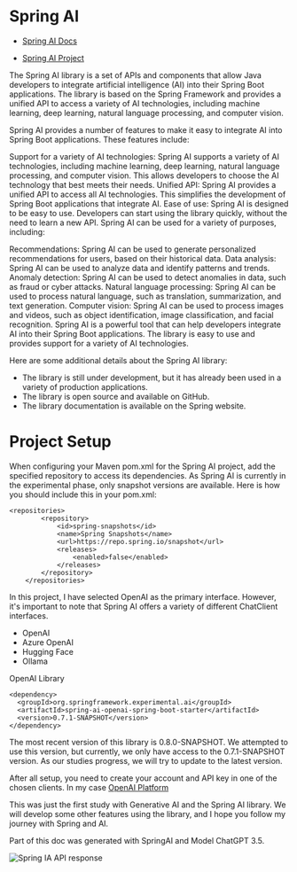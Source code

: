 # Spring AI


* [Spring AI Docs](https://docs.spring.io/spring-ai/reference/)

* [Spring AI Project](https://github.com/spring-projects/spring-ai)



The Spring AI library is a set of APIs and components that allow Java developers to integrate artificial intelligence (AI) into their Spring Boot applications. The library is based on the Spring Framework and provides a unified API to access a variety of AI technologies, including machine learning, deep learning, natural language processing, and computer vision.

Spring AI provides a number of features to make it easy to integrate AI into Spring Boot applications. These features include:

Support for a variety of AI technologies: Spring AI supports a variety of AI technologies, including machine learning, deep learning, natural language processing, and computer vision. This allows developers to choose the AI technology that best meets their needs.
Unified API: Spring AI provides a unified API to access all AI technologies. This simplifies the development of Spring Boot applications that integrate AI.
Ease of use: Spring AI is designed to be easy to use. Developers can start using the library quickly, without the need to learn a new API.
Spring AI can be used for a variety of purposes, including:

Recommendations: Spring AI can be used to generate personalized recommendations for users, based on their historical data.
Data analysis: Spring AI can be used to analyze data and identify patterns and trends.
Anomaly detection: Spring AI can be used to detect anomalies in data, such as fraud or cyber attacks.
Natural language processing: Spring AI can be used to process natural language, such as translation, summarization, and text generation.
Computer vision: Spring AI can be used to process images and videos, such as object identification, image classification, and facial recognition.
Spring AI is a powerful tool that can help developers integrate AI into their Spring Boot applications. The library is easy to use and provides support for a variety of AI technologies.

Here are some additional details about the Spring AI library:

* The library is still under development, but it has already been used in a variety of production applications.
* The library is open source and available on GitHub.
* The library documentation is available on the Spring website.

# Project Setup

When configuring your Maven pom.xml for the Spring AI project, add the specified repository to access its dependencies. As Spring AI is currently in the experimental phase, only snapshot versions are available. Here is how you should include this in your pom.xml:

```
<repositories>
        <repository>
            <id>spring-snapshots</id>
            <name>Spring Snapshots</name>
            <url>https://repo.spring.io/snapshot</url>
            <releases>
                <enabled>false</enabled>
            </releases>
        </repository>
    </repositories>
```

In this project, I have selected OpenAI as the primary interface. However, it's important to note that Spring AI offers a variety of different ChatClient interfaces.

* OpenAI
* Azure OpenAI
* Hugging Face
* Ollama

OpenAI Library
```
<dependency>
  <groupId>org.springframework.experimental.ai</groupId>
  <artifactId>spring-ai-openai-spring-boot-starter</artifactId>
  <version>0.7.1-SNAPSHOT</version>
</dependency>
```

The most recent version of this library is 0.8.0-SNAPSHOT. We attempted to use this version, but currently, we only have access to the 0.7.1-SNAPSHOT version. As our studies progress, we will try to update to the latest version.

After all setup, you need to create your account and API key in one of the chosen clients. In my case [OpenAI Platform](https://platform.openai.com/docs/overview)

This was just the first study with Generative AI and the Spring AI library. We will develop some other features using the library, and I hope you follow my journey with Spring and AI.

Part of this doc was generated with SpringAI and Model ChatGPT 3.5.

![Spring IA API response](https://dev-to-uploads.s3.amazonaws.com/uploads/articles/yi9dfqbsz24sihqlc00d.png)
